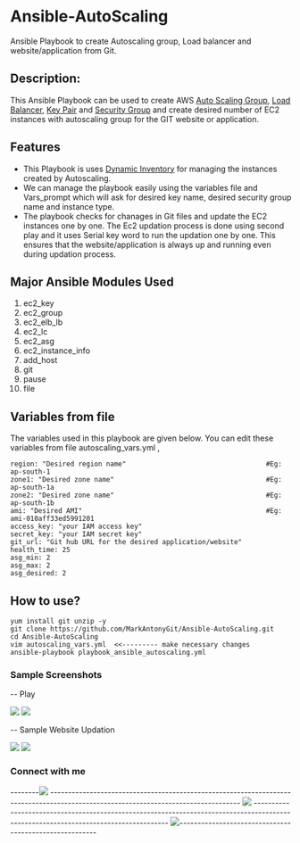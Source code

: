 # Ansible-AutoScaling

Ansible Playbook to create Autoscaling group, Load balancer and website/application from Git. 

## Description:

This Ansible Playbook can be used to create AWS [Auto Scaling Group](https://docs.aws.amazon.com/autoscaling/ec2/userguide/AutoScalingGroup.html), [Load Balancer](https://aws.amazon.com/elasticloadbalancing/?whats-new-cards-elb.sort-by=item.additionalFields.postDateTime&whats-new-cards-elb.sort-order=desc), [Key Pair](https://docs.aws.amazon.com/AWSEC2/latest/UserGuide/ec2-key-pairs.html) and [Security Group](https://docs.aws.amazon.com/AWSEC2/latest/UserGuide/ec2-security-groups.html) and create desired number of EC2 instances with autoscaling group for the GIT website or application.   

## Features

- This Playbook is uses [Dynamic Inventory](https://docs.ansible.com/ansible/latest/user_guide/intro_dynamic_inventory.html) for managing the instances created by Autoscaling.
- We can manage the playbook easily using the variables file and Vars_prompt which will ask for desired key name, desired security group name and instance type.
- The playbook checks for chanages in Git files and update the EC2 instances one by one. The Ec2 updation process is done using second play and it uses Serial key word to run the updation one by one. This ensures that the website/application is always up and running even during updation process.  

## Major Ansible Modules Used

1. ec2_key
2. ec2_group
3. ec2_elb_lb
4. ec2_lc
5. ec2_asg
6. ec2_instance_info
7. add_host
8. git
9. pause
10. file

## Variables from file

The variables used in this playbook are given below. You can edit these variables from file autoscaling_vars.yml ,
```
region: "Desired region name"                                   #Eg: ap-south-1
zone1: "Desired zone name"                                      #Eg: ap-south-1a
zone2: "Desired zone name"                                      #Eg: ap-south-1b
ami: "Desired AMI"                                              #Eg: ami-010aff33ed5991201
access_key: "your IAM access key"
secret_key: "your IAM secret key"            
git_url: "Git hub URL for the desired application/website"   
health_time: 25                                 
asg_min: 2
asg_max: 2
asg_desired: 2
```

## How to use?

```
yum install git unzip -y
git clone https://github.com/MarkAntonyGit/Ansible-AutoScaling.git
cd Ansible-AutoScaling
vim autoscaling_vars.yml  <<--------- make necessary changes
ansible-playbook playbook_ansible_autoscaling.yml
``` 

### Sample Screenshots

-- Play 

![](https://i.ibb.co/KrmhwxM/asg1.jpg)
![](https://i.ibb.co/P9JW7WX/asg2.jpg)

-- Sample Website Updation

![](https://i.ibb.co/N6ZcTRg/asg3.jpg)
![](https://i.ibb.co/WvJ5zch/asg4.jpg)

### Connect with me

--------<img src="https://img.shields.io/badge/-Mark%20Antony-brightgreen"/> ----------------------------------------------------------------------------------------------------------------------------------- <a href="https://www.linkedin.com/in/profile-markantony/"><img src="https://img.shields.io/badge/-Linkedin%20Profile-blue"/></a> ------------------------------------------------------------------------------------------------------------------------------------ <a href="mailto:markantony.alenchery@gmail.com"><img src="https://img.shields.io/badge/-markantony.alenchery@gmail.com-D14836?style=flat&logo=Gmail&logoColor=white"/></a>-------------------------------------------------------
